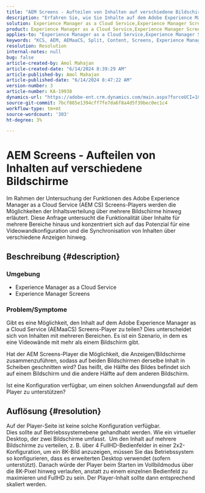```yaml
---
title: "AEM Screens - Aufteilen von Inhalten auf verschiedene Bildschirme"
description: "Erfahren Sie, wie Sie Inhalte auf dem Adobe Experience Manager as a Cloud Service Screens-Player aufteilen."
solution: Experience Manager as a Cloud Service,Experience Manager Screens
product: Experience Manager as a Cloud Service,Experience Manager Screens
applies-to: "Experience Manager as a Cloud Service,Experience Manager Screens"
keywords: "KCS, AEM, AEMaaCS, Split, Content, Screens, Experience Manager as a Cloud Service, Screens-Player"
resolution: Resolution
internal-notes: null
bug: false
article-created-by: Amol Mahajan
article-created-date: "6/14/2024 8:39:29 AM"
article-published-by: Amol Mahajan
article-published-date: "6/14/2024 8:47:22 AM"
version-number: 3
article-number: KA-19938
dynamics-url: "https://adobe-ent.crm.dynamics.com/main.aspx?forceUCI=1&pagetype=entityrecord&etn=knowledgearticle&id=ca0f669c-292a-ef11-840a-00224803d726"
source-git-commit: 7bcf885e1394cff7fe7da6f8a4d5f39bec0ec1c4
workflow-type: tm+mt
source-wordcount: '303'
ht-degree: 3%

---
```


# AEM Screens - Aufteilen von Inhalten auf verschiedene Bildschirme


Im Rahmen der Untersuchung der Funktionen des Adobe Experience Manager as a Cloud Service (AEM CS) Screens-Players werden die Möglichkeiten der Inhaltsverteilung über mehrere Bildschirme hinweg erläutert. Diese Anfrage untersucht die Funktionalität über Inhalte für mehrere Bereiche hinaus und konzentriert sich auf das Potenzial für eine Videowandkonfiguration und die Synchronisation von Inhalten über verschiedene Anzeigen hinweg.

## Beschreibung {#description}


### <b>Umgebung</b>

- Experience Manager as a Cloud Service
- Experience Manager Screens




### <b>Problem/Symptome</b>

Gibt es eine Möglichkeit, den Inhalt auf dem Adobe Experience Manager as a Cloud Service (AEMaaCS) Screens-Player zu teilen? Dies unterscheidet sich von Inhalten mit mehreren Bereichen. Es ist ein Szenario, in dem es eine Videowände mit mehr als einem Bildschirm gibt.

Hat der AEM Screens-Player die Möglichkeit, die Anzeigen/Bildschirme zusammenzuführen, sodass auf beiden Bildschirmen derselbe Inhalt in Scheiben geschnitten wird? Das heißt, die Hälfte des Bildes befindet sich auf einem Bildschirm und die andere Hälfte auf dem anderen Bildschirm.

Ist eine Konfiguration verfügbar, um einen solchen Anwendungsfall auf dem Player zu unterstützen?


## Auflösung {#resolution}

Auf der Player-Seite ist keine solche Konfiguration verfügbar.<br>
Dies sollte auf Betriebssystemebene gehandhabt werden. Wie ein virtueller Desktop, der zwei Bildschirme umfasst. 
Um den Inhalt auf mehrere Bildschirme zu verteilen, z. B. über 4 FullHD-Bedienfelder in einer 2x2-Konfiguration, um ein 8K-Bild anzuzeigen, müssen Sie das Betriebssystem so konfigurieren, dass es erweiterten Desktop verwendet (sofern unterstützt). Danach würde der Player beim Starten im Vollbildmodus über die 8K-Pixel hinweg verlaufen, anstatt zu einem einzelnen Bedienfeld zu maximieren und FullHD zu sein. Der Player-Inhalt sollte dann entsprechend skaliert werden.